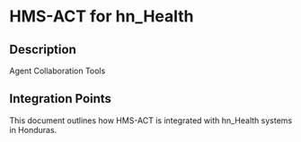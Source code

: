 # HMS-ACT for hn_Health

## Description

Agent Collaboration Tools

## Integration Points

This document outlines how HMS-ACT is integrated with hn_Health systems in Honduras.
